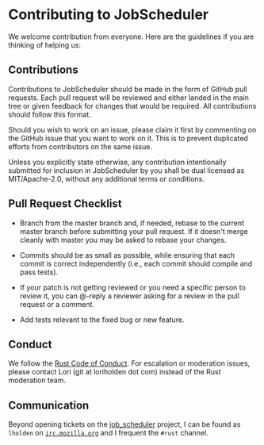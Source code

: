# Contributing to JobScheduler

We welcome contribution from everyone. Here are the guidelines if you are
thinking of helping us:

## Contributions

Contributions to JobScheduler should be made in the form of GitHub pull
requests. Each pull request will be reviewed and either landed in the main
tree or given feedback for changes that would be required. All contributions
should follow this format.

Should you wish to work on an issue, please claim it first by commenting on
the GitHub issue that you want to work on it. This is to prevent duplicated
efforts from contributors on the same issue.

Unless you explicitly state otherwise, any contribution intentionally
submitted for inclusion in JobScheduler by you shall be dual licensed as
MIT/Apache-2.0, without any additional terms or conditions.

## Pull Request Checklist

- Branch from the master branch and, if needed, rebase to the current master
  branch before submitting your pull request. If it doesn't merge cleanly with
  master you may be asked to rebase your changes.

- Commits should be as small as possible, while ensuring that each commit is
  correct independently (i.e., each commit should compile and pass tests).

- If your patch is not getting reviewed or you need a specific person to review
  it, you can @-reply a reviewer asking for a review in the pull request or a
  comment.

- Add tests relevant to the fixed bug or new feature.

## Conduct

We follow the [Rust Code of Conduct](https://www.rust-lang.org/conduct.html).
For escalation or moderation issues, please contact Lori (git at loriholden dot
com) instead of the Rust moderation team.

## Communication

Beyond opening tickets on the
[job_scheduler](https://github.com/lholden/job_scheduler) project, I can be
found as `lholden` on [`irc.mozilla.org`](https://wiki.mozilla.org/IRC) and I
frequent the `#rust` channel.
